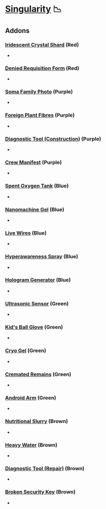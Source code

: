 # [Singularity](<https://deadbydaylight.wiki.gg/wiki/HUX-A7-13>) 📉

## Addons

### [Iridescent Crystal Shard](<https://deadbydaylight.wiki.gg/wiki/Iridescent_Crystal_Shard>) (Red)

-


### [Denied Requisition Form](<https://deadbydaylight.wiki.gg/wiki/Denied_Requisition_Form>) (Red)

-


### [Soma Family Photo](<https://deadbydaylight.wiki.gg/wiki/Soma_Family_Photo>) (Purple)

-


### [Foreign Plant Fibres](<https://deadbydaylight.wiki.gg/wiki/Foreign_Plant_Fibres>) (Purple)

-


### [Diagnostic Tool (Construction)](<https://deadbydaylight.wiki.gg/wiki/Diagnostic_Tool_(Construction)>) (Purple)

-


### [Crew Manifest](<https://deadbydaylight.wiki.gg/wiki/Crew_Manifest>) (Purple)

-


### [Spent Oxygen Tank](<https://deadbydaylight.wiki.gg/wiki/Spent_Oxygen_Tank>) (Blue)

-


### [Nanomachine Gel](<https://deadbydaylight.wiki.gg/wiki/Nanomachine_Gel>) (Blue)

-


### [Live Wires](<https://deadbydaylight.wiki.gg/wiki/Live_Wires>) (Blue)

-


### [Hyperawareness Spray](<https://deadbydaylight.wiki.gg/wiki/Hyperawareness_Spray>) (Blue)

-


### [Hologram Generator](<https://deadbydaylight.wiki.gg/wiki/Hologram_Generator>) (Blue)

-


### [Ultrasonic Sensor](<https://deadbydaylight.wiki.gg/wiki/Ultrasonic_Sensor>) (Green)

-


### [Kid's Ball Glove](<https://deadbydaylight.wiki.gg/wiki/Kid%27s_Ball_Glove>) (Green)

-


### [Cryo Gel](<https://deadbydaylight.wiki.gg/wiki/Cryo_Gel>) (Green)

-


### [Cremated Remains](<https://deadbydaylight.wiki.gg/wiki/Cremated_Remains>) (Green)

-


### [Android Arm](<https://deadbydaylight.wiki.gg/wiki/Android_Arm>) (Green)

-


### [Nutritional Slurry](<https://deadbydaylight.wiki.gg/wiki/Nutritional_Slurry>) (Brown)

-


### [Heavy Water](<https://deadbydaylight.wiki.gg/wiki/Heavy_Water>) (Brown)

-


### [Diagnostic Tool (Repair)](<https://deadbydaylight.wiki.gg/wiki/Diagnostic_Tool_(Repair)>) (Brown)

-


### [Broken Security Key](<https://deadbydaylight.wiki.gg/wiki/Broken_Security_Key>) (Brown)

-
